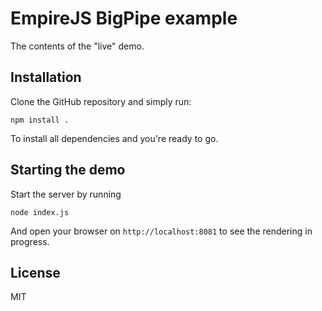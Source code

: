 # EmpireJS BigPipe example

The contents of the "live" demo.

## Installation

Clone the GitHub repository and simply run:

```
npm install .
```

To install all dependencies and you're ready to go.

## Starting the demo

Start the server by running

```
node index.js
```

And open your browser on `http://localhost:8081` to see the rendering in
progress.

## License

MIT
